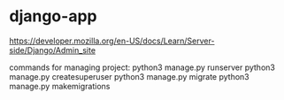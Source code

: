 # django-app

https://developer.mozilla.org/en-US/docs/Learn/Server-side/Django/Admin_site 

commands for managing project:
python3 manage.py runserver
python3 manage.py createsuperuser
python3 manage.py migrate
python3 manage.py makemigrations
